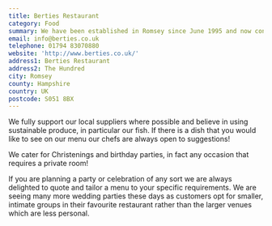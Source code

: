 ```yaml
---
title: Berties Restaurant
category: Food
summary: We have been established in Romsey since June 1995 and now consider ourselves a fully-supported 'locals' restaurant.
email: info@berties.co.uk
telephone: 01794 83070880
website: 'http://www.berties.co.uk/'
address1: Berties Restaurant
address2: The Hundred
city: Romsey
county: Hampshire
country: UK
postcode: S051 8BX
---
```

We fully support our local suppliers where possible and believe in using sustainable produce, in particular our fish. If there is a dish that you would like to see on our menu our chefs are always open to suggestions!

We cater for Christenings and birthday parties, in fact any occasion that requires a private room!

If you are planning a party or celebration of any sort we are always delighted to quote and tailor a menu to your specific requirements. We are seeing many more wedding parties these days as customers opt for smaller, intimate groups in their favourite restaurant rather than the larger venues which are less personal.
